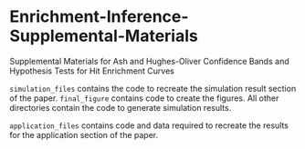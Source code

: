 # Enrichment-Inference-Supplemental-Materials
Supplemental Materials for Ash and Hughes-Oliver Confidence Bands and Hypothesis Tests for Hit Enrichment Curves

`simulation_files` contains the code to recreate the simulation result section of the paper. `final_figure` contains code to create the figures. All other directories contain the code to generate simulation results.

`application_files` contains code and data required to recreate the results for the application section of the paper.

